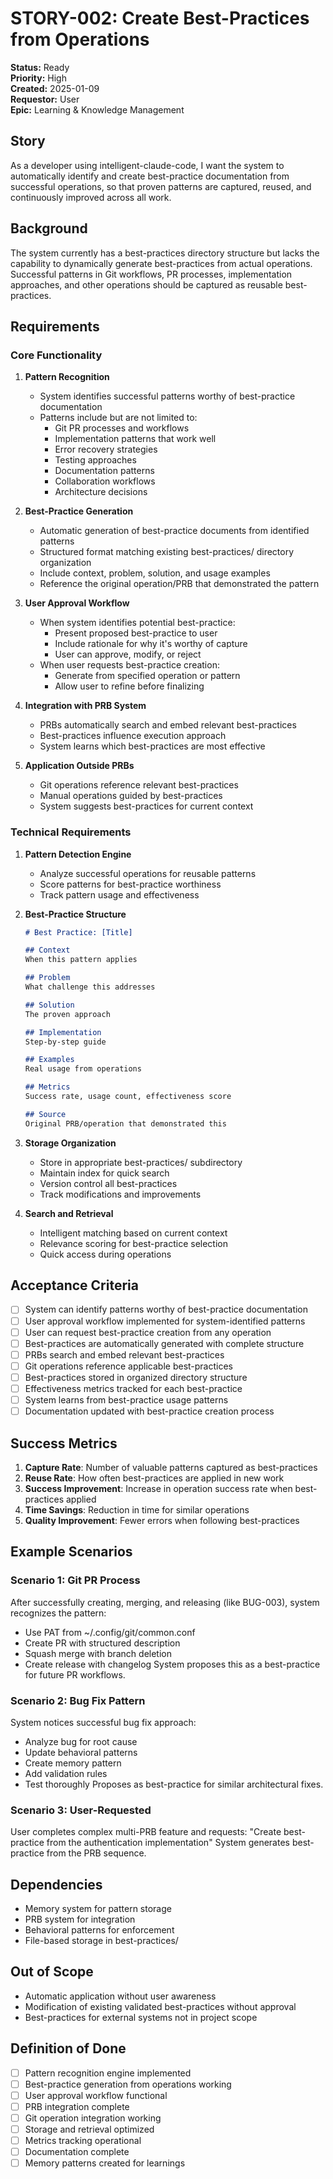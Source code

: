# STORY-002: Create Best-Practices from Operations

**Status:** Ready  
**Priority:** High  
**Created:** 2025-01-09  
**Requestor:** User  
**Epic:** Learning & Knowledge Management  

## Story
As a developer using intelligent-claude-code, I want the system to automatically identify and create best-practice documentation from successful operations, so that proven patterns are captured, reused, and continuously improved across all work.

## Background
The system currently has a best-practices directory structure but lacks the capability to dynamically generate best-practices from actual operations. Successful patterns in Git workflows, PR processes, implementation approaches, and other operations should be captured as reusable best-practices.

## Requirements

### Core Functionality

1. **Pattern Recognition**
   - System identifies successful patterns worthy of best-practice documentation
   - Patterns include but are not limited to:
     - Git PR processes and workflows
     - Implementation patterns that work well
     - Error recovery strategies
     - Testing approaches
     - Documentation patterns
     - Collaboration workflows
     - Architecture decisions

2. **Best-Practice Generation**
   - Automatic generation of best-practice documents from identified patterns
   - Structured format matching existing best-practices/ directory organization
   - Include context, problem, solution, and usage examples
   - Reference the original operation/PRB that demonstrated the pattern

3. **User Approval Workflow**
   - When system identifies potential best-practice:
     - Present proposed best-practice to user
     - Include rationale for why it's worthy of capture
     - User can approve, modify, or reject
   - When user requests best-practice creation:
     - Generate from specified operation or pattern
     - Allow user to refine before finalizing

4. **Integration with PRB System**
   - PRBs automatically search and embed relevant best-practices
   - Best-practices influence execution approach
   - System learns which best-practices are most effective

5. **Application Outside PRBs**
   - Git operations reference relevant best-practices
   - Manual operations guided by best-practices
   - System suggests best-practices for current context

### Technical Requirements

1. **Pattern Detection Engine**
   - Analyze successful operations for reusable patterns
   - Score patterns for best-practice worthiness
   - Track pattern usage and effectiveness

2. **Best-Practice Structure**
   ```markdown
   # Best Practice: [Title]
   
   ## Context
   When this pattern applies
   
   ## Problem
   What challenge this addresses
   
   ## Solution
   The proven approach
   
   ## Implementation
   Step-by-step guide
   
   ## Examples
   Real usage from operations
   
   ## Metrics
   Success rate, usage count, effectiveness score
   
   ## Source
   Original PRB/operation that demonstrated this
   ```

3. **Storage Organization**
   - Store in appropriate best-practices/ subdirectory
   - Maintain index for quick search
   - Version control all best-practices
   - Track modifications and improvements

4. **Search and Retrieval**
   - Intelligent matching based on current context
   - Relevance scoring for best-practice selection
   - Quick access during operations

## Acceptance Criteria

- [ ] System can identify patterns worthy of best-practice documentation
- [ ] User approval workflow implemented for system-identified patterns
- [ ] User can request best-practice creation from any operation
- [ ] Best-practices are automatically generated with complete structure
- [ ] PRBs search and embed relevant best-practices
- [ ] Git operations reference applicable best-practices
- [ ] Best-practices stored in organized directory structure
- [ ] Effectiveness metrics tracked for each best-practice
- [ ] System learns from best-practice usage patterns
- [ ] Documentation updated with best-practice creation process

## Success Metrics

1. **Capture Rate**: Number of valuable patterns captured as best-practices
2. **Reuse Rate**: How often best-practices are applied in new work
3. **Success Improvement**: Increase in operation success rate when best-practices applied
4. **Time Savings**: Reduction in time for similar operations
5. **Quality Improvement**: Fewer errors when following best-practices

## Example Scenarios

### Scenario 1: Git PR Process
After successfully creating, merging, and releasing (like BUG-003), system recognizes the pattern:
- Use PAT from ~/.config/git/common.conf
- Create PR with structured description
- Squash merge with branch deletion
- Create release with changelog
System proposes this as a best-practice for future PR workflows.

### Scenario 2: Bug Fix Pattern
System notices successful bug fix approach:
- Analyze bug for root cause
- Update behavioral patterns
- Create memory pattern
- Add validation rules
- Test thoroughly
Proposes as best-practice for similar architectural fixes.

### Scenario 3: User-Requested
User completes complex multi-PRB feature and requests:
"Create best-practice from the authentication implementation"
System generates best-practice from the PRB sequence.

## Dependencies
- Memory system for pattern storage
- PRB system for integration
- Behavioral patterns for enforcement
- File-based storage in best-practices/

## Out of Scope
- Automatic application without user awareness
- Modification of existing validated best-practices without approval
- Best-practices for external systems not in project scope

## Definition of Done
- [ ] Pattern recognition engine implemented
- [ ] Best-practice generation from operations working
- [ ] User approval workflow functional
- [ ] PRB integration complete
- [ ] Git operation integration working
- [ ] Storage and retrieval optimized
- [ ] Metrics tracking operational
- [ ] Documentation complete
- [ ] Memory patterns created for learnings